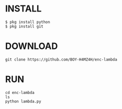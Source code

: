 # INSTALL
```
$ pkg install python
$ pkg install git
```
# DOWNLOAD
```
git clone https://github.com/BOY-H4MZ4H/enc-lambda
```
# RUN
```
cd enc-lambda
ls
python lambda.py
```
